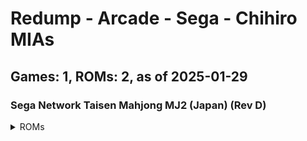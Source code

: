 # Redump - Arcade - Sega - Chihiro MIAs
## Games: 1, ROMs: 2, as of 2025-01-29
### Sega Network Taisen Mahjong MJ2 (Japan) (Rev D)
<details>
<summary>ROMs</summary>

Sega Network Taisen Mahjong MJ2 (Japan) (Rev D) (Track 1).bin, CRC: 3538baf7

Sega Network Taisen Mahjong MJ2 (Japan) (Rev D) (Track 3).bin, CRC: bcf318ce
</details>

